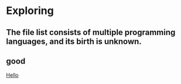 # Exploring
The file list consists of multiple programming languages, and its birth is unknown.
---
good
---
[Hello](https://www.aiepn.com/hello)
